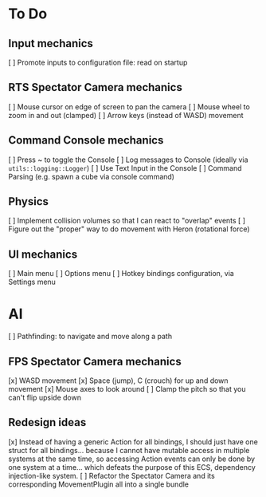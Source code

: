 # To Do

## Input mechanics
[ ] Promote inputs to configuration file: read on startup

## RTS Spectator Camera mechanics
[ ] Mouse cursor on edge of screen to pan the camera
[ ] Mouse wheel to zoom in and out (clamped)
[ ] Arrow keys (instead of WASD) movement

## Command Console mechanics
[ ] Press ~ to toggle the Console
[ ] Log messages to Console (ideally via `utils::logging::Logger`)
[ ] Use Text Input in the Console
[ ] Command Parsing (e.g. spawn a cube via console command)

## Physics
[ ] Implement collision volumes so that I can react to "overlap" events
[ ] Figure out the "proper" way to do movement with Heron (rotational force)

## UI mechanics
[ ] Main menu
[ ] Options menu
[ ] Hotkey bindings configuration, via Settings menu

# AI
[ ] Pathfinding: to navigate and move along a path

## FPS Spectator Camera mechanics
[x] WASD movement
[x] Space (jump), C (crouch) for up and down movement
[x] Mouse axes to look around
    [ ] Clamp the pitch so that you can't flip upside down

## Redesign ideas
[x] Instead of having a generic Action for all bindings, I should just have one struct for all bindings...
        because I cannot have mutable access in multiple systems at the same time, so accessing Action
        events can only be done by one system at a time... which defeats the purpose of this ECS, dependency
        injection-like system.
[ ] Refactor the Spectator Camera and its corresponding MovementPlugin all into a single bundle